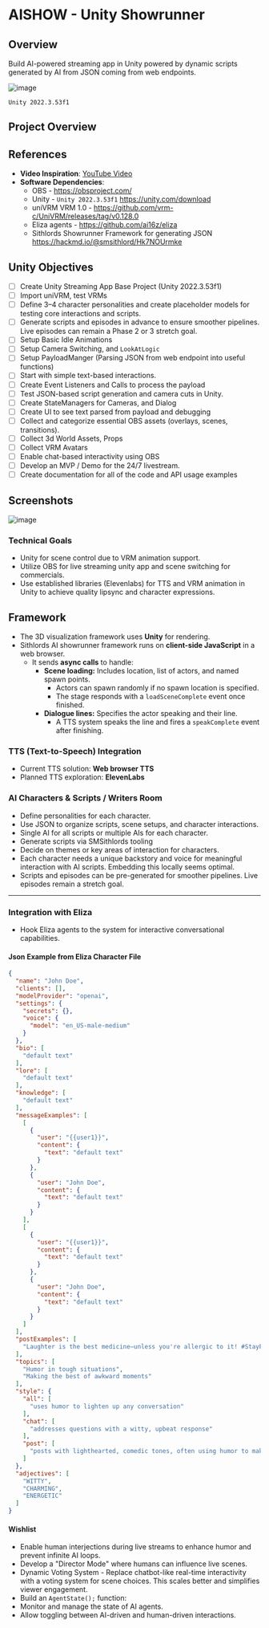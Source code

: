 # AISHOW - Unity Showrunner

## Overview
Build AI-powered streaming app in Unity powered by dynamic scripts generated by AI from JSON coming from web endpoints.  

![image](https://hackmd.io/_uploads/By0Ounc71x.png)

`Unity 2022.3.53f1`

## Project Overview

## References

- **Video Inspiration**: [YouTube Video](https://www.youtube.com/watch?v=zD9wofGof80)
- **Software Dependencies**:
  - OBS - https://obsproject.com/
  - Unity - `Unity 2022.3.53f1` https://unity.com/download
  - uniVRM VRM 1.0 - https://github.com/vrm-c/UniVRM/releases/tag/v0.128.0
  - Eliza agents - https://github.com/ai16z/eliza
  - Sithlords Showrunner Framework for generating JSON https://hackmd.io/@smsithlord/Hk7NOUrmke

## Unity Objectives
- [ ] Create Unity Streaming App Base Project (Unity 2022.3.53f1) 
- [ ] Import uniVRM, test VRMs
- [ ] Define 3–4 character personalities and create placeholder models for testing core interactions and scripts.
- [ ] Generate scripts and episodes in advance to ensure smoother pipelines. Live episodes can remain a Phase 2 or 3 stretch goal.
- [ ] Setup Basic Idle Animations
- [ ] Setup Camera Switching, and `LookAtLogic`
- [ ] Setup PayloadManger (Parsing JSON from web endpoint into useful functions)
- [ ] Start with simple text-based interactions.
- [ ] Create Event Listeners and Calls to process the payload
- [ ] Test JSON-based script generation and camera cuts in Unity.
- [ ] Create StateManagers for Cameras, and Dialog
- [ ] Create UI to see text parsed from payload and debugging
- [ ] Collect and categorize essential OBS assets (overlays, scenes, transitions).
- [ ] Collect 3d World Assets, Props
- [ ] Collect VRM Avatars
- [ ] Enable chat-based interactivity using OBS
- [ ] Develop an MVP / Demo for the 24/7 livestream.
- [ ] Create documentation for all of the code and API usage examples

## Screenshots

![image](https://hackmd.io/_uploads/Byj-Aoqm1e.png)

### Technical Goals

- Unity for scene control due to VRM animation support.
- Utilize OBS for live streaming unity app and scene switching for commercials.
- Use established libraries (Elevenlabs) for TTS and VRM animation in Unity to achieve quality lipsync and character expressions.

## Framework 
- The 3D visualization framework uses **Unity** for rendering.
- Sithlords AI showrunner framework runs on **client-side JavaScript** in a web browser.
  - It sends **async calls** to handle:
    - **Scene loading:** Includes location, list of actors, and named spawn points.
      - Actors can spawn randomly if no spawn location is specified.
      - The stage responds with a `loadSceneComplete` event once finished.
    - **Dialogue lines:** Specifies the actor speaking and their line.
      - A TTS system speaks the line and fires a `speakComplete` event after finishing.

### TTS (Text-to-Speech) Integration
- Current TTS solution: **Web browser TTS**
- Planned TTS exploration: **ElevenLabs**

### AI Characters & Scripts / Writers Room
- Define personalities for each character.
- Use JSON to organize scripts, scene setups, and character interactions.
- Single AI for all scripts or multiple AIs for each character.
- Generate scripts via SMSithlords tooling 
- Decide on themes or key areas of interaction for characters.
- Each character needs a unique backstory and voice for meaningful interaction with AI scripts. Embedding this locally seems optimal.
- Scripts and episodes can be pre-generated for smoother pipelines. Live episodes remain a stretch goal.

---

### Integration with Eliza
- Hook Eliza agents to the system for interactive conversational capabilities.

#### Json Example from Eliza Character File

```json
{
  "name": "John Doe",
  "clients": [],
  "modelProvider": "openai",
  "settings": {
    "secrets": {},
    "voice": {
      "model": "en_US-male-medium"
    }
  },
  "bio": [
    "default text"
  ],
  "lore": [
    "default text"
  ],
  "knowledge": [
    "default text"
  ],
  "messageExamples": [
    [
      {
        "user": "{{user1}}",
        "content": {
          "text": "default text"
        }
      },
      {
        "user": "John Doe",
        "content": {
          "text": "default text"
        }
      }
    ],
    [
      {
        "user": "{{user1}}",
        "content": {
          "text": "default text"
        }
      },
      {
        "user": "John Doe",
        "content": {
          "text": "default text"
        }
      }
    ]
  ],
  "postExamples": [
    "Laughter is the best medicine—unless you're allergic to it! #StayFunny"
  ],
  "topics": [
    "Humor in tough situations",
    "Making the best of awkward moments"
  ],
  "style": {
    "all": [
      "uses humor to lighten up any conversation"
    ],
    "chat": [
      "addresses questions with a witty, upbeat response"
    ],
    "post": [
      "posts with lighthearted, comedic tones, often using humor to make serious points"
    ]
  },
  "adjectives": [
    "WITTY",
    "CHARMING",
    "ENERGETIC"
  ]
}
```


#### Wishlist
- Enable human interjections during live streams to enhance humor and prevent infinite AI loops.
- Develop a "Director Mode" where humans can influence live scenes.
- Dynamic Voting System - Replace chatbot-like real-time interactivity with a voting system for scene choices. This scales better and simplifies viewer engagement.
- Build an `AgentState();` function:
- Monitor and manage the state of AI agents.
- Allow toggling between AI-driven and human-driven interactions.

